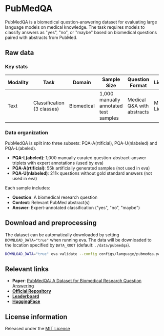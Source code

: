 # PubMedQA

PubMedQA is a biomedical question-answering dataset for evaluating large language models on medical knowledge. The task requires models to classify answers as "yes", "no", or "maybe" based on biomedical questions paired with abstracts from PubMed.

## Raw data

### Key stats
| Modality | Task | Domain | Sample Size | Question Format | License |
|----------|------|--------|-------------|-----------------|---------|
| Text | Classification (3 classes) | Biomedical | 1,000 manually annotated test samples | Medical Q&A with abstracts | MIT License |

### Data organization

PubMedQA is split into three subsets: PQA-A(rtificial), PQA-U(nlabeled) and PQA-L(abeled).

- **PQA-L(abeled)**: 1,000 manually curated question-abstract-answer triplets with expert annotations (used by eva)
- **PQA-A(rtificial)**: 55k artificially generated samples (not used in eva)
- **PQA-U(nlabeled)**: 211k questions without gold standard answers (not used in eva)

Each sample includes:
- **Question**: A biomedical research question
- **Context**: Relevant PubMed abstract(s)
- **Answer**: Expert-annotated classification ("yes", "no", "maybe")

## Download and preprocessing

The dataset can be automatically downloaded by setting `DOWNLOAD_DATA="true"` when running eva. The data will be downloaded to the location specified by `DATA_ROOT` (default: `./data/pubmedqa`).

```bash
DOWNLOAD_DATA="true" eva validate --config configs/language/pubmedqa.yaml
```

## Relevant links

- **Paper**: [PubMedQA: A Dataset for Biomedical Research Question Answering](https://arxiv.org/abs/1909.06146)
- [**Official Repository**](https://github.com/pubmedqa/pubmedqa)
- [**Leaderboard**](https://pubmedqa.github.io/)
- [**HuggingFace**](https://huggingface.co/datasets/bigbio/pubmed_qa)

## License information

Released under the [MIT License](https://github.com/pubmedqa/pubmedqa/blob/master/LICENSE)